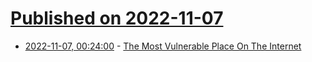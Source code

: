 # [Published on 2022-11-07](index.md)

* [2022-11-07, 00:24:00](https://soylentnews.org/article.pl?sid=22/11/06/1718252&from=rss) - [The Most Vulnerable Place On The Internet](https://soylentnews.org/article.pl?sid=22/11/06/1718252&from=rss)
